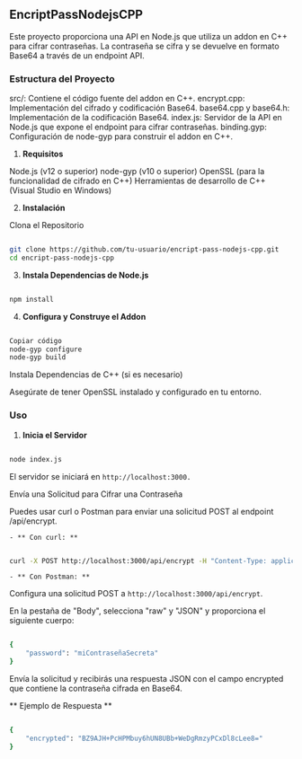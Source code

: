 ## EncriptPassNodejsCPP

Este proyecto proporciona una API en Node.js que utiliza un addon en C++ para cifrar contraseñas. La contraseña se cifra y se devuelve en formato Base64 a través de un endpoint API.

### Estructura del Proyecto

src/: Contiene el código fuente del addon en C++.
encrypt.cpp: Implementación del cifrado y codificación Base64.
base64.cpp y base64.h: Implementación de la codificación Base64.
index.js: Servidor de la API en Node.js que expone el endpoint para cifrar contraseñas.
binding.gyp: Configuración de node-gyp para construir el addon en C++.

1. **Requisitos**

Node.js (v12 o superior)
node-gyp (v10 o superior)
OpenSSL (para la funcionalidad de cifrado en C++)
Herramientas de desarrollo de C++ (Visual Studio en Windows)

2. **Instalación**

Clona el Repositorio

```bash

git clone https://github.com/tu-usuario/encript-pass-nodejs-cpp.git
cd encript-pass-nodejs-cpp

```

3. **Instala Dependencias de Node.js**

```bash

npm install

```

4. **Configura y Construye el Addon**

```bash

Copiar código
node-gyp configure
node-gyp build

```

Instala Dependencias de C++ (si es necesario)

Asegúrate de tener OpenSSL instalado y configurado en tu entorno.

### Uso

1. **Inicia el Servidor**

```bash

node index.js

```
El servidor se iniciará en `http://localhost:3000.`

Envía una Solicitud para Cifrar una Contraseña

Puedes usar curl o Postman para enviar una solicitud POST al endpoint /api/encrypt.

    - ** Con curl: **

```bash

curl -X POST http://localhost:3000/api/encrypt -H "Content-Type: application/json" -d '{"password":"miContraseñaSecreta"}'

```

    - ** Con Postman: **

Configura una solicitud POST a `http://localhost:3000/api/encrypt`.

En la pestaña de "Body", selecciona "raw" y "JSON" y proporciona el siguiente cuerpo:

```bash

{
    "password": "miContraseñaSecreta"
}

```
Envía la solicitud y recibirás una respuesta JSON con el campo encrypted que contiene la contraseña cifrada en Base64.

** Ejemplo de Respuesta **

```bash

{
    "encrypted": "BZ9AJH+PcHPMbuy6hUN8UBb+WeDgRmzyPCxDl8cLee8="
}

```
